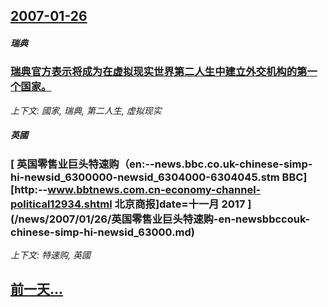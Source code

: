 ## [2007-01-26](/news/2007/01/26/index.md)

##### 瑞典
### [瑞典官方表示将成为在虚拟现实世界第二人生中建立外交机构的第一个国家。](/news/2007/01/26/瑞典官方表示将成为在虚拟现实世界第二人生中建立外交机构的第一个国家.md)
_上下文: 國家, 瑞典, 第二人生, 虚拟现实_

##### 英國
### [ 英国零售业巨头特速购（en:--news.bbc.co.uk-chinese-simp-hi-newsid_6300000-newsid_6304000-6304045.stm BBC][http:--www.bbtnews.com.cn-economy-channel-political12934.shtml 北京商报]date=十一月 2017 ](/news/2007/01/26/英国零售业巨头特速购-en-newsbbccouk-chinese-simp-hi-newsid_63000.md)
_上下文: 特速购, 英國_

## [前一天...](/news/2007/01/25/index.md)

